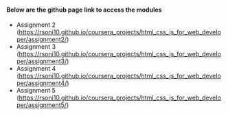 
#### Below are the github page link to access the modules

- Assignment 2 (https://rsoni10.github.io/coursera_projects/html_css_js_for_web_developer/assignment2/)
- Assignment 3 (https://rsoni10.github.io/coursera_projects/html_css_js_for_web_developer/assignment3/)
- Assignment 4 (https://rsoni10.github.io/coursera_projects/html_css_js_for_web_developer/assignment4/)
- Assignment 5 (https://rsoni10.github.io/coursera_projects/html_css_js_for_web_developer/assignment5/)

